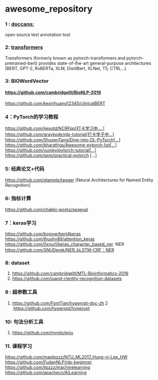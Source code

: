 # awesome_repository

### 1 : [**doccano:**](https://github.com/doccano/doccano)  
open source text annotation tool 
### 2: [transformers ](https://github.com/huggingface/transformers)  
Transformers (formerly known as pytorch-transformers and pytorch-pretrained-bert) provides state-of-the-art general-purpose architectures (BERT, GPT-2, RoBERTa, XLM, DistilBert, XLNet, T5, CTRL...) 
### 3: BIOWordVector 
#### https://github.com/cambridgeltl/BioNLP-2016
https://github.com/kexinhuang12345/clinicalBERT
### 4：PyTorch的学习教程
https://github.com/jiesutd/NCRFpp[打卡学习中....]  
https://github.com/graykode/nlp-tutorial[打卡学子中...]
https://github.com/ShusenTang/Dive-into-DL-PyTorch[...]
https://github.com/bharathgs/Awesome-pytorch-list[...]
https://github.com/yunjey/pytorch-tutorial[...]
https://github.com/spro/practical-pytorch [...]


### 5: 经典论文+代码
https://github.com/glample/tagger [Neural Architectures for Named Entity Recognition]

### 6: 指标计算
https://github.com/chakki-works/seqeval

### 7：keras学习
https://github.com/bojone/bert4keras
https://github.com/thushv89/attention_keras
https://github.com/0xnurl/keras_character_based_ner :NER
https://github.com/SNUDerek/NER_bLSTM-CRF：NER


### 8: dataset
1. https://github.com/cambridgeltl/MTL-Bioinformatics-2016
2. https://github.com/juand-r/entity-recognition-datasets

### 9 : 超参数工具
1. https://github.com/FontTian/hyperopt-doc-zh
2 .https://github.com/hyperopt/hyperopt

### 10: 句法分析工具
1. https://github.com/mynlp/enju

### 11. 课程学习
https://github.com/maplezzz/NTU_ML2017_Hung-yi-Lee_HW
https://github.com/FudanNLP/nlp-beginner 
https://github.com/ljpzzz/machinelearning
https://github.com/apachecn/AiLearning
